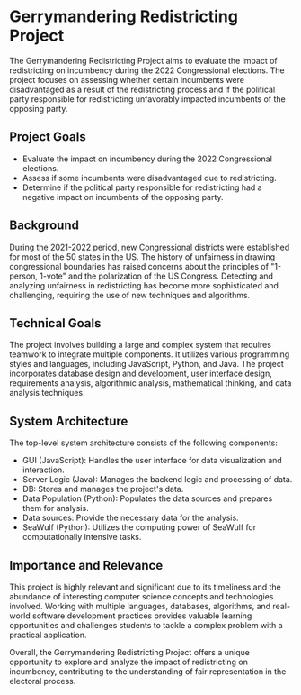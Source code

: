 # Gerrymandering Redistricting Project

The Gerrymandering Redistricting Project aims to evaluate the impact of redistricting on incumbency during the 2022 Congressional elections. The project focuses on assessing whether certain incumbents were disadvantaged as a result of the redistricting process and if the political party responsible for redistricting unfavorably impacted incumbents of the opposing party.

## Project Goals
- Evaluate the impact on incumbency during the 2022 Congressional elections.
- Assess if some incumbents were disadvantaged due to redistricting.
- Determine if the political party responsible for redistricting had a negative impact on incumbents of the opposing party.

## Background
During the 2021-2022 period, new Congressional districts were established for most of the 50 states in the US. The history of unfairness in drawing congressional boundaries has raised concerns about the principles of "1-person, 1-vote" and the polarization of the US Congress. Detecting and analyzing unfairness in redistricting has become more sophisticated and challenging, requiring the use of new techniques and algorithms.

## Technical Goals
The project involves building a large and complex system that requires teamwork to integrate multiple components. It utilizes various programming styles and languages, including JavaScript, Python, and Java. The project incorporates database design and development, user interface design, requirements analysis, algorithmic analysis, mathematical thinking, and data analysis techniques.

## System Architecture
The top-level system architecture consists of the following components:
- GUI (JavaScript): Handles the user interface for data visualization and interaction.
- Server Logic (Java): Manages the backend logic and processing of data.
- DB: Stores and manages the project's data.
- Data Population (Python): Populates the data sources and prepares them for analysis.
- Data sources: Provide the necessary data for the analysis.
- SeaWulf (Python): Utilizes the computing power of SeaWulf for computationally intensive tasks.

## Importance and Relevance
This project is highly relevant and significant due to its timeliness and the abundance of interesting computer science concepts and technologies involved. Working with multiple languages, databases, algorithms, and real-world software development practices provides valuable learning opportunities and challenges students to tackle a complex problem with a practical application.

Overall, the Gerrymandering Redistricting Project offers a unique opportunity to explore and analyze the impact of redistricting on incumbency, contributing to the understanding of fair representation in the electoral process.
